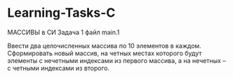 # Learning-Tasks-C
МАССИВЫ в СИ
Задача 1 файл main.1

Ввести два целочисленных массива по 10 элементов в каждом. Сформировать новый массив, на четных местах которого будут элементы с нечетными индексами из первого массива, а на нечетных – с четными индексами из второго.
